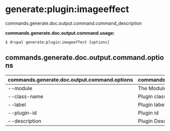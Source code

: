 # generate:plugin:imageeffect
commands.generate.doc.output.command.command_description

**commands.generate.doc.output.command.usage:**
```
$ drupal generate:plugin:imageeffect [options] 
```

## commands.generate.doc.output.command.options
commands.generate.doc.output.command.options | commands.generate.doc.output.command.details
-------|-------------
--module | The Module name.
--class-name | Plugin class name
--label | Plugin label
--plugin-id | Plugin id
--description | Plugin Description

